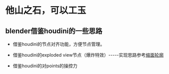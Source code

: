 # 他山之石，可以工玉

## blender借鉴houdini的一些思路

* 借鉴houdini的节点对齐功能，方便节点管理。

* 借鉴houdini的exploded view节点（爆炸特效）-----实现思路参考[缩面轮廓](https://github.com/BlenderCN/Learnbgame/blob/0c11127a97dcb50efbae46a1b029fddf3de698a8/LearnruT.md)

* 借鉴houdini的对points的操控力
